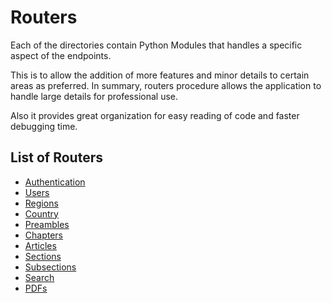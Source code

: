 # Routers

Each of the directories contain Python
Modules that handles a specific 
aspect of the endpoints.

This is to allow the addition of more
features and minor details to certain
areas as preferred. In summary, routers
procedure allows the application to 
handle large details for professional
use.

Also it provides great organization
for easy reading of code and faster
debugging time.

## List of Routers

* [Authentication](./auth)
* [Users](./user)
* [Regions](./regions)
* [Country](./countries)
* [Preambles](./preambles)
* [Chapters](./chapters)
* [Articles](./articles)
* [Sections](./sections)
* [Subsections](./subsections)
* [Search](./search)
* [PDFs](./pdfs)

